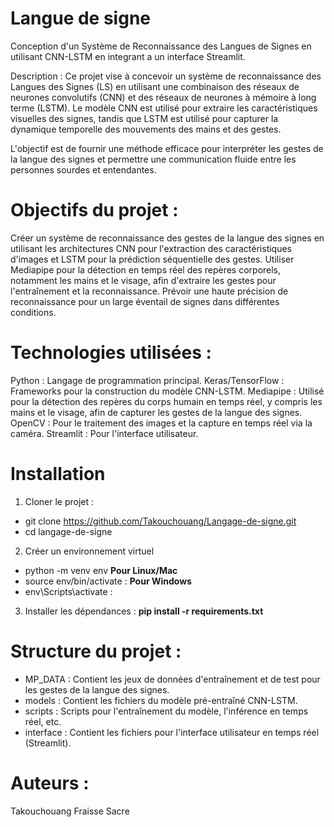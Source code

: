 # Langue de signe 
Conception  d'un Système de Reconnaissance des Langues de Signes en utilisant CNN-LSTM en integrant a un interface Streamlit.

Description : 
Ce projet vise à concevoir un système de reconnaissance des Langues des Signes (LS) en utilisant une combinaison des réseaux de neurones convolutifs (CNN) et des réseaux de neurones à mémoire à long terme (LSTM). Le modèle CNN est utilisé pour extraire les caractéristiques visuelles des signes, tandis que LSTM est utilisé pour capturer la dynamique temporelle des mouvements des mains et des gestes.

L'objectif est de fournir une méthode efficace pour interpréter les gestes de la langue des signes et permettre une communication fluide entre les personnes sourdes et entendantes.

# Objectifs du projet :
Créer un système de reconnaissance des gestes de la langue des signes en utilisant les architectures CNN pour l'extraction des caractéristiques d'images et LSTM pour la prédiction séquentielle des gestes.
Utiliser Mediapipe pour la détection en temps réel des repères corporels, notamment les mains et le visage, afin d'extraire les gestes pour l'entraînement et la reconnaissance.
Prévoir une haute précision de reconnaissance pour un large éventail de signes dans différentes conditions.


# Technologies utilisées : 
Python : Langage de programmation principal.
Keras/TensorFlow : Frameworks pour la construction du modèle CNN-LSTM.
Mediapipe : Utilisé pour la détection des repères du corps humain en temps réel, y compris les mains et le visage, afin de capturer les gestes de la langue des signes.
OpenCV : Pour le traitement des images et la capture en temps réel via la caméra.
Streamlit : Pour l'interface utilisateur.


 # Installation
1. Cloner le projet :
- git clone https://github.com/Takouchouang/Langage-de-signe.git
- cd langage-de-signe

2. Créer un environnement virtuel
- python -m venv env
   **Pour Linux/Mac**
- source env/bin/activate :
**Pour Windows**
- env\Scripts\activate :
  

3. Installer les dépendances :
**pip install -r requirements.txt**

 
# Structure du projet : 

- MP_DATA : Contient les jeux de données d'entraînement et de test pour les gestes de la langue des signes.
- models : Contient les fichiers du modèle pré-entraîné CNN-LSTM.
- scripts : Scripts pour l'entraînement du modèle, l'inférence en temps réel, etc.
- interface : Contient les fichiers pour l'interface utilisateur en temps réel (Streamlit).

# Auteurs : 
Takouchouang Fraisse Sacre


